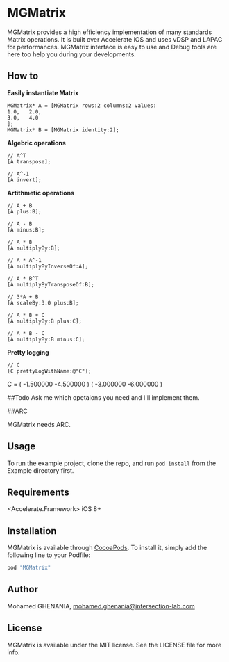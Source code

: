 # MGMatrix
MGMatrix provides a high efficiency implementation of many standards Matrix operations.
It is built over Accelerate iOS and uses vDSP and LAPAC for performances. 
MGMatrix interface is easy to use and Debug tools are here too help you during your developments.

## How to

**Easily instantiate Matrix**

```ObjC
MGMatrix* A = [MGMatrix rows:2 columns:2 values:
1.0,   2.0,
3.0,   4.0
];
MGMatrix* B = [MGMatrix identity:2];
```

**Algebric operations**

```ObjC
// A^T
[A transpose];

// A^-1
[A invert];
```    
**Artithmetic operations**

```ObjC
// A + B
[A plus:B];

// A - B
[A minus:B];

// A * B
[A multiplyBy:B];

// A * A^-1
[A multiplyByInverseOf:A];

// A * B^T
[A multiplyByTransposeOf:B];

// 3*A + B
[A scaleBy:3.0 plus:B];

// A * B + C
[A multiplyBy:B plus:C];

// A * B - C
[A multiplyBy:B minus:C];
```

**Pretty logging**

```ObjC
// C
[C prettyLogWithName:@"C"];
```

C = 
( -1.500000  -4.500000 )
( -3.000000  -6.000000 )


##Todo
Ask me which opetaions you need and I'll implement them.


##ARC

MGMatrix needs ARC.


## Usage

To run the example project, clone the repo, and run `pod install` from the Example directory first.

## Requirements
<Accelerate.Framework>
iOS 8+

## Installation

MGMatrix is available through [CocoaPods](http://cocoapods.org). To install
it, simply add the following line to your Podfile:

```ruby
pod "MGMatrix"
```

## Author

Mohamed GHENANIA, mohamed.ghenania@intersection-lab.com

## License

MGMatrix is available under the MIT license. See the LICENSE file for more info.
